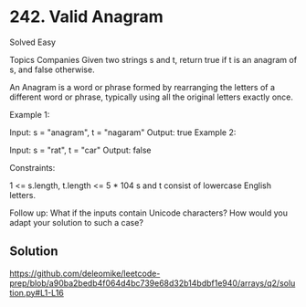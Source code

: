 # 242. Valid Anagram
Solved
Easy

Topics
Companies
Given two strings s and t, return true if t is an anagram of s, and false otherwise.

An Anagram is a word or phrase formed by rearranging the letters of a different word or phrase, typically using all the original letters exactly once.

 

Example 1:

Input: s = "anagram", t = "nagaram"
Output: true
Example 2:

Input: s = "rat", t = "car"
Output: false
 

Constraints:

1 <= s.length, t.length <= 5 * 104
s and t consist of lowercase English letters.
 

Follow up: What if the inputs contain Unicode characters? How would you adapt your solution to such a case?

## Solution

https://github.com/deleomike/leetcode-prep/blob/a90ba2bedb4f064d4bc739e68d32b14bdbf1e940/arrays/q2/solution.py#L1-L16